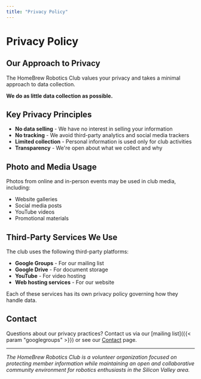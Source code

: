 ```yaml
---
title: "Privacy Policy"
---
```


# Privacy Policy

## Our Approach to Privacy

The HomeBrew Robotics Club values your privacy and takes a minimal approach to data collection.

**We do as little data collection as possible.**

## Key Privacy Principles

- **No data selling** - We have no interest in selling your information
- **No tracking** - We avoid third-party analytics and social media trackers
- **Limited collection** - Personal information is used only for club activities
- **Transparency** - We're open about what we collect and why

## Photo and Media Usage

Photos from online and in-person events may be used in club media, including:
- Website galleries
- Social media posts
- YouTube videos
- Promotional materials

## Third-Party Services We Use

The club uses the following third-party platforms:

- **Google Groups** - For our mailing list
- **Google Drive** - For document storage
- **YouTube** - For video hosting
- **Web hosting services** - For our website

Each of these services has its own privacy policy governing how they handle data.

## Contact

Questions about our privacy practices? Contact us via our [mailing list]({{< param "googlegroups" >}}) or see our [Contact](/contact/) page.

---

*The HomeBrew Robotics Club is a volunteer organization focused on protecting member information while maintaining an open and collaborative community environment for robotics enthusiasts in the Silicon Valley area.*
